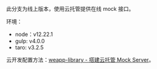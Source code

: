 此分支为线上版本，使用云托管提供在线 mock 接口。

环境：
* node：v12.22.1
* gulp: v4.0.0
* taro: v3.2.5

云开发配置方法：[weapp-library - 搭建云托管 Mock Server](https://github.com/imageslr/weapp-library#%E6%90%AD%E5%BB%BA%E4%BA%91%E6%89%98%E7%AE%A1-mock-server)。
